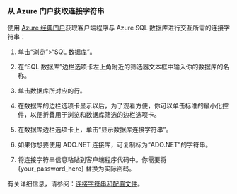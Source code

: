 <!--
../includes/sql-database-include-connection-string-20-portalshots.md

Latest Freshness check:  2015-09-02 , GeneMi.

## Connection string
-->


### 从 Azure 门户获取连接字符串


使用 [Azure 经典门户](http://manage.windowsazure.cn)获取客户端程序与 Azure SQL 数据库进行交互所需的连接字符串：


1. 单击“浏览”>“SQL 数据库”。



2. 在“SQL 数据库”边栏选项卡左上角附近的筛选器文本框中输入你的数据库的名称。



3. 单击数据库所对应的行。

4. 在数据库的边栏选项卡显示以后，为了观看方便，你可以单击标准的最小化控件，以便折叠用于浏览和数据库筛选的边栏选项卡。

5. 在数据库边栏选项卡上，单击“显示数据库连接字符串”。

6. 如果你想要使用 ADO.NET 连接库，可复制标为“ADO.NET”的字符串。



7. 将连接字符串信息粘贴到客户端程序代码中。你需要将 {your\_password\_here} 替换为实际密码。



有关详细信息，请参阅：[连接字符串和配置文件](http://msdn.microsoft.com/zh-cn/library/ms254494.aspx)。

<!-- Image references. -->

[1-select-sql]: ./media/sql-database-include-connection-string-20-portalshots/connection-string-select-sql.png


[2-select-database]: ./media/sql-database-include-connection-string-20-portalshots/connection-string-select-database.PNG

[3-get-connection-string]: ./media/sql-database-include-connection-string-20-portalshots/connection-string-dotnet.PNG


<!--
These three includes/ files are a sequenced set, but you can pick and choose:

../includes/sql-database-include-connection-string-20-portalshots.md
../includes/sql-database-include-connection-string-30-compare.md
../includes/sql-database-include-connection-string-40-config.md
-->

<!---HONumber=Mooncake_0104_2016-->
